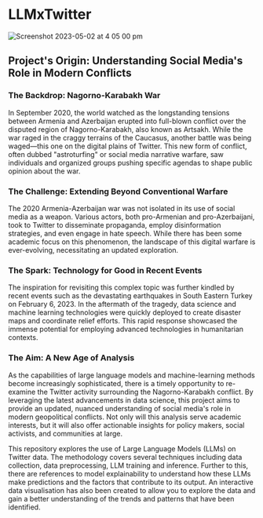 # LLMxTwitter

![Screenshot 2023-05-02 at 4 05 00 pm](https://user-images.githubusercontent.com/61346944/235591160-85d17b4b-4938-49f7-8e87-b6a38af588d2.png)

## Project's Origin: Understanding Social Media's Role in Modern Conflicts

### The Backdrop: Nagorno-Karabakh War

In September 2020, the world watched as the longstanding tensions between Armenia and Azerbaijan erupted into full-blown conflict over the disputed region of Nagorno-Karabakh, also known as Artsakh. While the war raged in the craggy terrains of the Caucasus, another battle was being waged—this one on the digital plains of Twitter. This new form of conflict, often dubbed "astroturfing" or social media narrative warfare, saw individuals and organized groups pushing specific agendas to shape public opinion about the war.

### The Challenge: Extending Beyond Conventional Warfare

The 2020 Armenia-Azerbaijan war was not isolated in its use of social media as a weapon. Various actors, both pro-Armenian and pro-Azerbaijani, took to Twitter to disseminate propaganda, employ disinformation strategies, and even engage in hate speech. While there has been some academic focus on this phenomenon, the landscape of this digital warfare is ever-evolving, necessitating an updated exploration.

### The Spark: Technology for Good in Recent Events

The inspiration for revisiting this complex topic was further kindled by recent events such as the devastating earthquakes in South Eastern Turkey on February 6, 2023. In the aftermath of the tragedy, data science and machine learning technologies were quickly deployed to create disaster maps and coordinate relief efforts. This rapid response showcased the immense potential for employing advanced technologies in humanitarian contexts.

### The Aim: A New Age of Analysis

As the capabilities of large language models and machine-learning methods become increasingly sophisticated, there is a timely opportunity to re-examine the Twitter activity surrounding the Nagorno-Karabakh conflict. By leveraging the latest advancements in data science, this project aims to provide an updated, nuanced understanding of social media's role in modern geopolitical conflicts. Not only will this analysis serve academic interests, but it will also offer actionable insights for policy makers, social activists, and communities at large.

This repository explores the use of Large Language Models (LLMs) on Twitter data. The methodology covers several techniques including data collection, data preprocessing, LLM training and inference. Further to this, there are references to model explainability to understand how these LLMs make predictions and the factors that contribute to its output. An interactive data visualisation has also been created to allow you to explore the data and gain a better understanding of the trends and patterns that have been identified.
